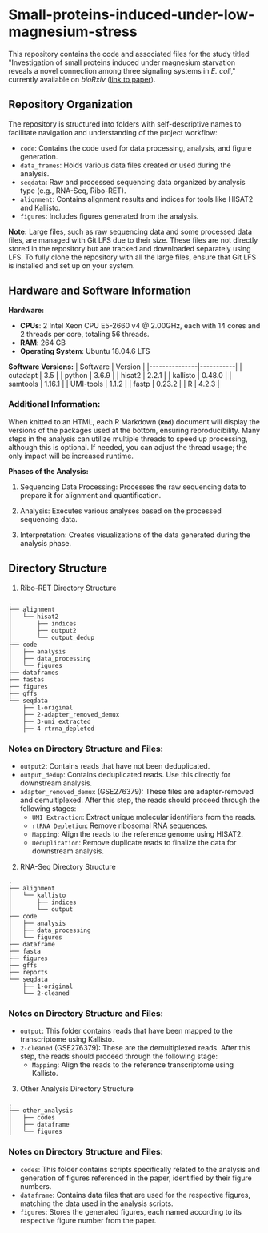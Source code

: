 # Small-proteins-induced-under-low-magnesium-stress

This repository contains the code and associated files for the study titled "Investigation of small proteins induced under magnesium starvation reveals a novel connection among three signaling systems in _E. coli_," currently available on _bioRxiv_ ([link to paper](#)).

## Repository Organization

The repository is structured into folders with self-descriptive names to facilitate navigation and understanding of the project workflow:

- `code`: Contains the code used for data processing, analysis, and figure generation.
- `data_frames`: Holds various data files created or used during the analysis.
- `seqdata`: Raw and processed sequencing data organized by analysis type (e.g., RNA-Seq, Ribo-RET).
- `alignment`: Contains alignment results and indices for tools like HISAT2 and Kallisto.
- `figures`: Includes figures generated from the analysis.

**Note:** Large files, such as raw sequencing data and some processed data files, are managed with Git LFS due to their size. These files are not directly stored in the repository but are tracked and downloaded separately using LFS. To fully clone the repository with all the large files, ensure that Git LFS is installed and set up on your system.

## Hardware and Software Information

**Hardware:**
- **CPUs**: 2 Intel Xeon CPU E5-2660 v4 @ 2.00GHz, each with 14 cores and 2 threads per core, totaling 56 threads.
- **RAM**: 264 GB
- **Operating System**: Ubuntu 18.04.6 LTS

**Software Versions:**
| Software      | Version   |
|---------------|-----------|
| cutadapt      | 3.5       |
| python        | 3.6.9     |
| hisat2        | 2.2.1     |
| kallisto      | 0.48.0    |
| samtools      | 1.16.1    |
| UMI-tools     | 1.1.2     |
| fastp         | 0.23.2    |
| R             | 4.2.3     |

### Additional Information:

When knitted to an HTML, each R Markdown (**`Rmd`**) document will display the versions of the packages used at the bottom, ensuring reproducibility. Many steps in the analysis can utilize multiple threads to speed up processing, although this is optional. If needed, you can adjust the thread usage; the only impact will be increased runtime.

**Phases of the Analysis:**
1. Sequencing Data Processing: Processes the raw sequencing data to prepare it for alignment and quantification.

2. Analysis: Executes various analyses based on the processed sequencing data.

3. Interpretation: Creates visualizations of the data generated during the analysis phase.


## Directory Structure

1. Ribo-RET Directory Structure
```plaintext
.
├── alignment
│   └── hisat2
│       ├── indices
│       ├── output2
│       └── output_dedup
├── code
│   ├── analysis
│   ├── data_processing
│   └── figures
├── dataframes
├── fastas
├── figures
├── gffs
└── seqdata
    ├── 1-original
    ├── 2-adapter_removed_demux
    ├── 3-umi_extracted
    ├── 4-rtrna_depleted
```
### Notes on Directory Structure and Files:
- `output2`: Contains reads that have not been deduplicated.
- `output_dedup`: Contains deduplicated reads. Use this directly for downstream analysis. 
- `adapter_removed_demux` (GSE276379): These files are adapter-removed and demultiplexed. After this step, the reads should proceed through the following stages:
  - `UMI Extraction`: Extract unique molecular identifiers from the reads.
  - `rtRNA Depletion`: Remove ribosomal RNA sequences.
  - `Mapping`: Align the reads to the reference genome using HISAT2.
  - `Deduplication`: Remove duplicate reads to finalize the data for downstream analysis.

2. RNA-Seq Directory Structure
```plaintext
.
├── alignment
│   └── kallisto
│       ├── indices
│       └── output
├── code
│   ├── analysis
│   ├── data_processing
│   └── figures
├── dataframe
├── fasta
├── figures
├── gffs
├── reports
└── seqdata
    ├── 1-original
    └── 2-cleaned
```
### Notes on Directory Structure and Files:
- `output`: This folder contains reads that have been mapped to the transcriptome using Kallisto.
- `2-cleaned` (GSE276379): These are the demultiplexed reads. After this step, the reads should proceed through the following stage:
  - `Mapping`: Align the reads to the reference transcriptome using Kallisto.

3. Other Analysis Directory Structure
```plaintext
.
├── other_analysis
│   ├── codes
│   ├── dataframe
│   └── figures
```
### Notes on Directory Structure and Files:
- `codes`: This folder contains scripts specifically related to the analysis and generation of figures referenced in the paper, identified by their figure numbers.
- `dataframe`: Contains data files that are used for the respective figures, matching the data used in the analysis scripts.
- `figures`: Stores the generated figures, each named according to its respective figure number from the paper.

  
